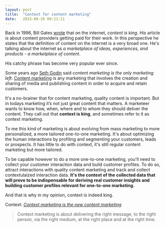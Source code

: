 ```yaml
---
layout: post
title:  "Context for content marketing"
date:   2015-08-26 09:21:11
---
```

Back in 1996, Bill Gates [wrote](http://www.craigbailey.net/content-is-king-by-bill-gates/) that on the internet, _content is king_. His article is about content providers getting paid for their work. In this perspective he states that the definition of content on the internet is a very broad one. He's talking about the internet as _a marketplace of ideas, experiences, and products - a marketplace of content_.

His catchy phrase has become very popular ever since. 

Some years ago [Seth Godin](http://www.sethgodin.com/) said _content marketing is the only marketing left_. [Content marketing](https://en.wikipedia.org/wiki/Content_marketing) is any marketing that involves the creation and sharing of media and publishing content in order to acquire and retain customers. 

It's a no-brainer that for content marketing, quality content is important. But in todays marketing it’s not just great content that matters. A marketeer wants to know how, when, where and to whom they should deliver the content. They call out that **context is king**, and sometimes refer to it as context marketing.

To me this kind of marketing is about evolving from mass marketing to more personalized, a more tailored one-to-one marketing. It's about optimizing the human interactions by profiling and segmenting your customers, leads or prospects. It has little to do with context, it's still regular content marketing but more tailored.

To be capable however to do a more one-to-one marketing, you'll need to collect your customer interaction data and build customer profiles. To do so, attract interactions with quality content marketing and track and collect contextulaized interaction data. **It's the context of the collected data that will prove to be indispensable for deriving real customer insights and building customer profiles relevant for one-to-one marketing.**

And that is why in my opinion, context is indeed king.

Context: _[Context marketing is the new content marketing](http://www.apptentive.com/blog/context-marketing-is-the-new-content-marketing/)_

>Context marketing is about delivering the right message, to the right person, via the right medium, at the right place and at the right time.
